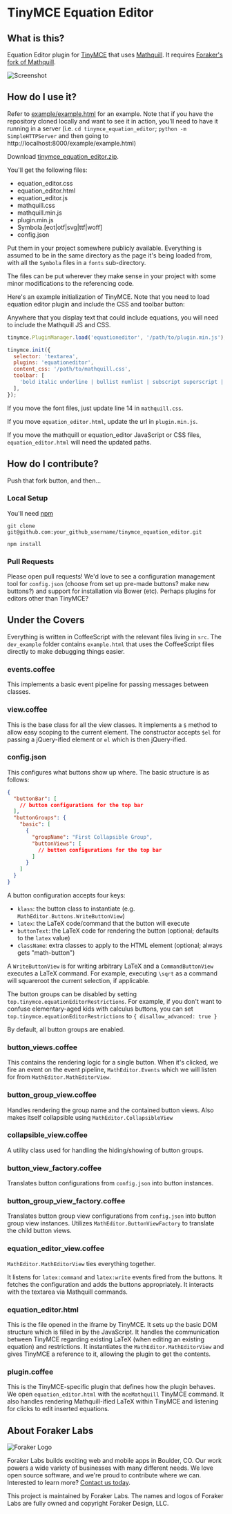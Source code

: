 # TinyMCE Equation Editor

## What is this?

Equation Editor plugin for [TinyMCE](http://www.tinymce.com/) that uses [Mathquill](https://github.com/mathquill/mathquill). It requires [Foraker's fork of Mathquill](https://github.com/foraker/mathquill).

![Screenshot](screenshot.png)

## How do I use it?

Refer to [example/example.html](example/example.html) for an example. Note that if you have the repository cloned locally and want to see it in action, you'll need to have it running in a server (i.e. `cd tinymce_equation_editor`; `python -m SimpleHTTPServer` and then going to http://localhost:8000/example/example.html)

Download [tinymce\_equation\_editor.zip](build/tinymce_equation_editor.zip).

You'll get the following files:
- equation_editor.css
- equation_editor.html
- equation_editor.js
- mathquill.css
- mathquill.min.js
- plugin.min.js
- Symbola.[eot|otf|svg|ttf|woff]
- config.json

Put them in your project somewhere publicly available. Everything is assumed to be in the same directory as the page it's being loaded from, with all the `Symbola` files in a `fonts` sub-directory.

The files can be put wherever they make sense in your project with some minor modifications to the referencing code.

Here's an example initialization of TinyMCE. Note that you need to load equation editor plugin and include the CSS and toolbar button:

Anywhere that you display text that could include equations, you will need to include the Mathquill JS and CSS.

```javascript
tinymce.PluginManager.load('equationeditor', '/path/to/plugin.min.js');

tinymce.init({
  selector: 'textarea',
  plugins: 'equationeditor',
  content_css: '/path/to/mathquill.css',
  toolbar: [
    'bold italic underline | bullist numlist | subscript superscript | equationeditor'
  ],
});
```

If you move the font files, just update line 14 in `mathquill.css`.

If you move `equation_editor.html`, update the url in `plugin.min.js`.

If you move the mathquill or equation_editor JavaScript or CSS files, `equation_editor.html` will need the updated paths.

## How do I contribute?

Push that fork button, and then...

### Local Setup

You'll need [npm](https://www.npmjs.org/)

`git clone git@github.com:your_github_username/tinymce_equation_editor.git`

`npm install`


### Pull Requests

Please open pull requests! We'd love to see a configuration management tool for `config.json` (choose from set up pre-made buttons? make new buttons?) and support for installation via Bower (etc). Perhaps plugins for editors other than TinyMCE?

## Under the Covers

Everything is written in CoffeeScript with the relevant files living in `src`. The `dev_example` folder contains `example.html` that uses the CoffeeScript files directly to make debugging things easier.

### events.coffee

This implements a basic event pipeline for passing messages between classes.

### view.coffee

This is the base class for all the view classes. It implements a `$` method to allow easy scoping to the current element. The constructor accepts `$el` for passing a jQuery-ified element or `el` which is then jQuery-ified.

### config.json

This configures what buttons show up where. The basic structure is as follows:

```json
{
  "buttonBar": [
    // button configurations for the top bar
  ],
  "buttonGroups": {
    "basic": [
      {
        "groupName": "First Collapsible Group",
        "buttonViews": [
          // button configurations for the top bar
        ]
      }
    ]
  }
}
```

A button configuration accepts four keys:
- `klass`: the button class to instantiate (e.g. `MathEditor.Buttons.WriteButtonView`)
- `latex`: the LaTeX code/command that the button will execute
- `buttonText`: the LaTeX code for rendering the button (optional; defaults to the `latex` value)
- `className`: extra classes to apply to the HTML element (optional; always gets "math-button")

A `WriteButtonView` is for writing arbitrary LaTeX and a `CommandButtonView` executes a LaTeX command. For example, executing `\sqrt` as a command will squareroot the current selection, if applicable.

The button groups can be disabled by setting `top.tinymce.equationEditorRestrictions`. For example, if you don't want to confuse elementary-aged kids with calculus buttons, you can set `top.tinymce.equationEditorRestrictions` to `{ disallow_advanced: true }`

By default, all button groups are enabled.

### button_views.coffee

This contains the rendering logic for a single button. When it's clicked, we fire an event on the event pipeline, `MathEditor.Events` which we will listen for from `MathEditor.MathEditorView`.

### button_group_view.coffee

Handles rendering the group name and the contained button views. Also makes itself collapsible using `MathEditor.CollapsibleView`

### collapsible_view.coffee

A utility class used for handling the hiding/showing of button groups.

### button_view_factory.coffee

Translates button configurations from `config.json` into button instances.

### button_group_view_factory.coffee

Translates button group view configurations from `config.json` into button group view instances. Utilizes `MathEditor.ButtonViewFactory` to translate the child button views.

### equation_editor_view.coffee

`MathEditor.MathEditorView` ties everything together.

It listens for `latex:command` and `latex:write` events fired from the buttons. It fetches the configuration and adds the buttons appropriately. It interacts with the textarea via Mathquill commands.

### equation_editor.html

This is the file opened in the iframe by TinyMCE. It sets up the basic DOM structure which is filled in by the JavaScript. It handles the communication between TinyMCE regarding existing LaTeX (when editing an existing equation) and restrictions. It instantiates the `MathEditor.MathEditorView` and gives TinyMCE a reference to it, allowing the plugin to get the contents.

### plugin.coffee

This is the TinyMCE-specific plugin that defines how the plugin behaves. We open `equation_editor.html` with the `mceMathquill` TinyMCE command. It also handles rendering Mathquill-ified LaTeX within TinyMCE and listening for clicks to edit inserted equations.

## About Foraker Labs

![Foraker Logo](http://assets.foraker.com/attribution_logo.png)

Foraker Labs builds exciting web and mobile apps in Boulder, CO. Our work powers a wide variety of businesses with many different needs. We love open source software, and we're proud to contribute where we can. Interested to learn more? [Contact us today](https://www.foraker.com/contact-us).

This project is maintained by Foraker Labs. The names and logos of Foraker Labs are fully owned and copyright Foraker Design, LLC.
